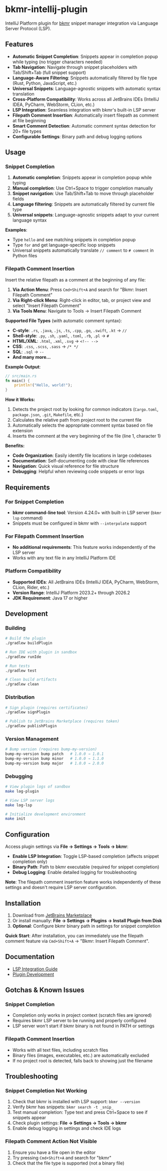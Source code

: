 # bkmr-intellij-plugin

IntelliJ Platform plugin for [bkmr](https://github.com/sysid/bkmr) snippet manager integration via Language Server Protocol (LSP).

## Features

- **Automatic Snippet Completion**: Snippets appear in completion popup while typing (no trigger characters needed)
- **Tab Navigation**: Navigate through snippet placeholders with Tab/Shift+Tab (full snippet support)
- **Language-Aware Filtering**: Snippets automatically filtered by file type (Rust, Python, JavaScript, etc.)
- **Universal Snippets**: Language-agnostic snippets with automatic syntax translation
- **Cross-Platform Compatibility**: Works across all JetBrains IDEs (IntelliJ IDEA, PyCharm, WebStorm, CLion, etc.)
- **LSP Integration**: Seamless integration with bkmr's built-in LSP server
- **Filepath Comment Insertion**: Automatically insert filepath as comment at file beginning
- **Smart Comment Detection**: Automatic comment syntax detection for 20+ file types
- **Configurable Settings**: Binary path and debug logging options

## Usage

### Snippet Completion

1. **Automatic completion**: Snippets appear in completion popup while typing
2. **Manual completion**: Use Ctrl+Space to trigger completion manually
3. **Snippet navigation**: Use Tab/Shift+Tab to move through placeholder fields
4. **Language filtering**: Snippets are automatically filtered by current file type
5. **Universal snippets**: Language-agnostic snippets adapt to your current language syntax

**Examples**:
- Type `hello` and see matching snippets in completion popup
- Type `for` and get language-specific loop snippets
- Universal snippets automatically translate `// comment` to `# comment` in Python files

### Filepath Comment Insertion

Insert the relative filepath as a comment at the beginning of any file:

1. **Via Action Menu**: Press `Cmd+Shift+A` and search for "Bkmr: Insert Filepath Comment"
2. **Via Right-click Menu**: Right-click in editor, tab, or project view and select "Insert Filepath Comment"
3. **Via Tools Menu**: Navigate to Tools → Insert Filepath Comment

**Supported File Types** (with automatic comment syntax):
- **C-style**: `.rs`, `.java`, `.js`, `.ts`, `.cpp`, `.go`, `.swift`, `.kt` → `//`
- **Shell-style**: `.py`, `.sh`, `.yaml`, `.toml`, `.rb`, `.pl` → `#`
- **HTML/XML**: `.html`, `.xml`, `.svg` → `<!-- -->`
- **CSS**: `.css`, `.scss`, `.sass` → `/* */`
- **SQL**: `.sql` → `--`
- **And many more...**

**Example Output**:
```rust
// src/main.rs
fn main() {
    println!("Hello, world!");
}
```

**How it Works:**
1. Detects the project root by looking for common indicators (`Cargo.toml`, `package.json`, `.git`, `Makefile`, etc.)
2. Calculates the relative path from project root to the current file
3. Automatically selects the appropriate comment syntax based on file extension
4. Inserts the comment at the very beginning of the file (line 1, character 1)

**Benefits:**
- **Code Organization**: Easily identify file locations in large codebases
- **Documentation**: Self-documenting code with clear file references
- **Navigation**: Quick visual reference for file structure
- **Debugging**: Helpful when reviewing code snippets or error logs

## Requirements

### For Snippet Completion
- **bkmr command-line tool**: Version 4.24.0+ with built-in LSP server (`bkmr lsp` command)
- Snippets must be configured in bkmr with `--interpolate` support

### For Filepath Comment Insertion
- **No additional requirements**: This feature works independently of the LSP server
- Works with any text file in any IntelliJ Platform IDE

### Platform Compatibility
- **Supported IDEs**: All JetBrains IDEs (IntelliJ IDEA, PyCharm, WebStorm, CLion, Rider, etc.)
- **Version Range**: IntelliJ Platform 2023.2+ through 2026.2
- **JDK Requirement**: Java 17 or higher

## Development

### Building

```bash
# Build the plugin
./gradlew buildPlugin

# Run IDE with plugin in sandbox
./gradlew runIde

# Run tests  
./gradlew test

# Clean build artifacts
./gradlew clean
```

### Distribution

```bash
# Sign plugin (requires certificates)
./gradlew signPlugin

# Publish to JetBrains Marketplace (requires token)
./gradlew publishPlugin
```

### Version Management

```bash
# Bump version (requires bump-my-version)
bump-my-version bump patch   # 1.0.0 → 1.0.1
bump-my-version bump minor   # 1.0.0 → 1.1.0  
bump-my-version bump major   # 1.0.0 → 2.0.0
```

### Debugging

```bash
# View plugin logs of sandbox
make log-plugin

# View LSP server logs
make log-lsp

# Initialize development environment
make init
```

## Configuration

Access plugin settings via **File → Settings → Tools → bkmr**:

- **Enable LSP Integration**: Toggle LSP-based completion (affects snippet completion only)
- **Binary Path**: Path to bkmr executable (required for snippet completion)
- **Debug Logging**: Enable detailed logging for troubleshooting

**Note**: The filepath comment insertion feature works independently of these settings and doesn't require LSP server configuration.

## Installation

1. Download from [JetBrains Marketplace](https://plugins.jetbrains.com)
2. Or install manually: **File → Settings → Plugins → Install Plugin from Disk**
3. **Optional**: Configure bkmr binary path in settings for snippet completion

**Quick Start**: After installation, you can immediately use the filepath comment feature via `Cmd+Shift+A` → "Bkmr: Insert Filepath Comment".

## Documentation

- [LSP Integration Guide](https://plugins.jetbrains.com/docs/intellij/language-server-protocol.html)
- [Plugin Development](https://plugins.jetbrains.com/docs/intellij/developing-plugins.html)

## Gotchas & Known Issues

### Snippet Completion
- Completion only works in project context (scratch files are ignored)
- Requires bkmr LSP server to be running and properly configured
- LSP server won't start if bkmr binary is not found in PATH or settings

### Filepath Comment Insertion
- Works with all text files, including scratch files
- Binary files (images, executables, etc.) are automatically excluded
- If no project root is detected, falls back to showing just the filename

## Troubleshooting

### Snippet Completion Not Working
1. Check that bkmr is installed with LSP support: `bkmr --version`
2. Verify bkmr has snippets: `bkmr search -t _snip_`
3. Test manual completion: Type text and press Ctrl+Space to see if snippets appear
4. Check plugin settings: **File → Settings → Tools → bkmr**
5. Enable debug logging in settings and check IDE logs

### Filepath Comment Action Not Visible
1. Ensure you have a file open in the editor
2. Try pressing `Cmd+Shift+A` and search for "bkmr"
3. Check that the file type is supported (not a binary file)
